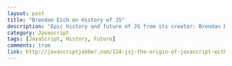 ```yaml
---
layout: post
title: "Brendan Eich on History of JS"
description: "Epic history and future of JS from its creator: Brendan Eich."
category: Javascript
tags: [JavaScript, History, Future]
comments: true
link: http://javascriptjabber.com/124-jsj-the-origin-of-javascript-with-brendan-eich/
---
```

